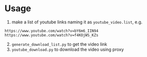# Usage
1. make a list of youtube links naming it as `youtube_video.list`, e.g.
```
https://www.youtube.com/watch?v=bY6m6_IIN94
https://www.youtube.com/watch?v=f4KOjWS_KZs
```
2. `generate_download_list.py` to get the video link
3. `youtube_download.py` to download the video using proxy